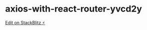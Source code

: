 # axios-with-react-router-yvcd2y

[Edit on StackBlitz ⚡️](https://stackblitz.com/edit/axios-with-react-router-yvcd2y)